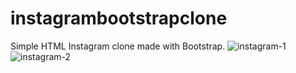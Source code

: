 # instagrambootstrapclone
Simple HTML Instagram clone made with Bootstrap.
![instagram-1](https://i.imgur.com/frfodfZ.png)
![instagram-2](https://i.imgur.com/4rpe3Gx.png)
